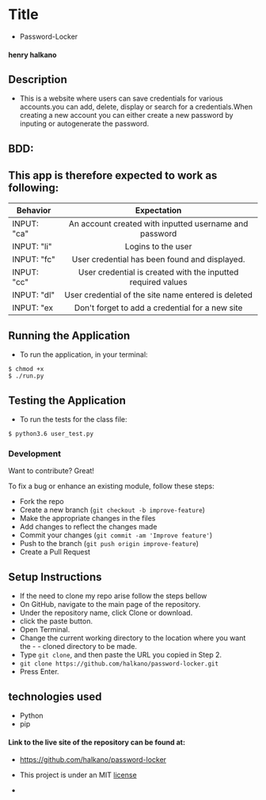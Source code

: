 
# Title

- Password-Locker

#### henry halkano

## Description
- This is a website where users can save credentials for various accounts.you can add, delete, display or search for a credentials.When creating a new account you can either create a new password by inputing or autogenerate the password.


## BDD:
##  This app is therefore expected to work as following:
| Behavior | Expectation|
|----------|:-------------:|
|INPUT: "ca"|An account created with inputted username and password |
|INPUT: "li"|Logins to the user|
|INPUT: "fc"|User credential has been found and displayed.|
|INPUT: "cc" |User credential is created with the inputted required values|
|INPUT: "dl" |User credential of the site name entered is deleted |
|INPUT: "ex|Don't forget to add a credential for a new site |

## Running the Application
   * To run the application, in your terminal:

    $ chmod +x
    $ ./run.py

## Testing the Application
   * To run the tests for the class file:

    $ python3.6 user_test.py

### Development
Want to contribute? Great!

To fix a bug or enhance an existing module, follow these steps:

- Fork the repo
- Create a new branch (`git checkout -b improve-feature`)
- Make the appropriate changes in the files
- Add changes to reflect the changes made
- Commit your changes (`git commit -am 'Improve feature'`)
- Push to the branch (`git push origin improve-feature`)
- Create a Pull Request



## Setup Instructions
- If the need to clone my repo arise follow the steps bellow
- On GitHub, navigate to the main page of the repository.
- Under the repository name, click Clone or download.
- click the paste button.
- Open Terminal.
- Change the current working directory to the location where you want the - - cloned directory to be made.
- Type `git clone`, and then paste the URL you copied in Step 2.
- `git clone https://github.com/halkano/password-locker.git`
- Press Enter.



## technologies used
- Python
- pip



#### Link to the live site of the repository can be found at:
 - https://github.com/halkano/password-locker


- This project is under an MIT [license](LICENSE)


-
